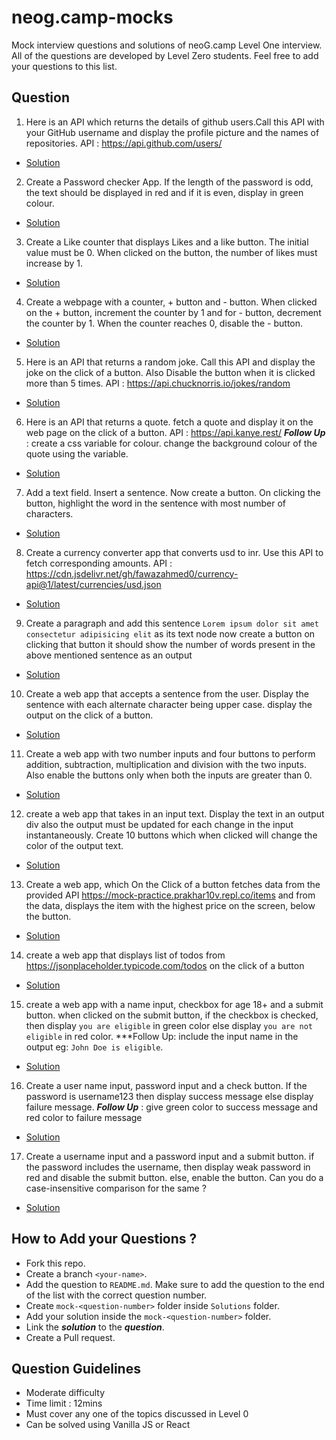
# neog.camp-mocks
Mock interview questions and solutions of neoG.camp Level One interview.
All of the questions are developed by Level Zero students.
Feel free to add your questions to this list.

## Question 

1. Here is an API which returns the details of github users.Call this API with your GitHub username and display the profile picture and the names of repositories. API : https://api.github.com/users/ 

- [Solution](https://github.com/ArjunGTX/neog.camp-mocks/tree/master/Solutions/mock-1)

2. Create a Password checker App. If the length of the password is odd, the text should be displayed in red and if it is even, display in green colour.


- [Solution](https://github.com/ArjunGTX/neog.camp-mocks/tree/master/Solutions/mock-2)

3. Create a Like counter that displays Likes and a like button. The initial value must be 0. When clicked on the button, the number of likes must increase by 1.


- [Solution](https://github.com/ArjunGTX/neog.camp-mocks/tree/master/Solutions/mock-3)

4. Create a webpage with a counter, + button and - button. When clicked on the + button, increment the counter by 1 and for - button, decrement the counter by 1. When the counter reaches 0, disable the - button.

- [Solution](https://github.com/ArjunGTX/neog.camp-mocks/tree/master/Solutions/mock-4)

5. Here is an API that returns a random joke. Call this API and display the joke on the click of a button. Also Disable the button when it is clicked more than 5 times. API : https://api.chucknorris.io/jokes/random

- [Solution](https://github.com/ArjunGTX/neog.camp-mocks/tree/master/Solutions/mock-5)

6. Here is an API that returns a quote. fetch a quote and display it on the web page on the click of a button. API : https://api.kanye.rest/ ***Follow Up*** : create a css variable for colour. change the background colour of the quote using the variable.

- [Solution](https://github.com/ArjunGTX/neog.camp-mocks/tree/master/Solutions/mock-6)

7. Add a text field. Insert a sentence. Now create a button. On clicking the button, highlight the word in the sentence with most number of characters. 

- [Solution](https://github.com/ArjunGTX/neog.camp-mocks/tree/master/Solutions/mock-7)

8. Create a currency converter app that converts usd to inr. Use this API to fetch corresponding amounts. API :  https://cdn.jsdelivr.net/gh/fawazahmed0/currency-api@1/latest/currencies/usd.json

- [Solution](https://github.com/ArjunGTX/neog.camp-mocks/tree/master/Solutions/mock-8)

9. Create a paragraph  and add this sentence `Lorem ipsum dolor sit amet consectetur adipisicing elit` as its text node now create a button on clicking that button it should show the number of words present  in the above mentioned sentence  as an output

- [Solution](https://github.com/ArjunGTX/neog.camp-mocks/tree/master/Solutions/mock-9)

10. Create a web app that accepts a sentence from the user. Display the sentence with each alternate character being upper case. display the output on the click of a button.

- [Solution](https://github.com/ArjunGTX/neog.camp-mocks/tree/master/Solutions/mock-10)

11. Create a web app with two number inputs and four buttons to perform addition, subtraction, multiplication and division with the two inputs. Also enable the buttons only when both the inputs are greater than 0.

- [Solution](https://github.com/ArjunGTX/neog.camp-mocks/tree/master/Solutions/mock-11)

12. create a web app that takes in an input text. Display the text in an output div also the output must be updated for each change in the input instantaneously. Create 10 buttons which when clicked will change the color of the output text.

- [Solution](https://github.com/ArjunGTX/neog.camp-mocks/tree/master/Solutions/mock-12)

13. Create a web app, which On the Click of a button fetches data from the provided API https://mock-practice.prakhar10v.repl.co/items and from the data, displays the item with the highest price on the screen, below the button.

- [Solution](https://github.com/ArjunGTX/neog.camp-mocks/tree/master/Solutions/mock-13)

14. create a web app that displays list of todos from https://jsonplaceholder.typicode.com/todos on the click of a button

- [Solution](https://github.com/ArjunGTX/neog.camp-mocks/tree/master/Solutions/mock-14)

15. create a web app with a name input, checkbox for age 18+ and a submit button. when clicked on the submit button, if the checkbox is checked, then display `you are eligible` in green color else display `you are not eligible` in red color. ***Follow Up: include the input name in the output eg: `John Doe is eligible`.

- [Solution](https://github.com/ArjunGTX/neog.camp-mocks/tree/master/Solutions/mock-15)

16. Create a user name input, password input and a check button. If the password is username123 then display success message else display failure message. ***Follow Up*** : give green color to success message and red color to failure message

- [Solution](https://github.com/ArjunGTX/neog.camp-mocks/tree/master/Solutions/mock-16)

17. Create a username input and a password input and  a submit button. if the password includes the username, then display weak password in red and disable the submit button. else, enable the button. Can you do a case-insensitive comparison for the same ?

- [Solution](https://github.com/ArjunGTX/neog.camp-mocks/tree/master/Solutions/mock-17)


## How to Add your Questions ?

- Fork this repo.
- Create a branch `<your-name>`.
- Add the question to `README.md`. Make sure to add the question to the end of the list with the correct question number.
- Create `mock-<question-number>` folder inside `Solutions` folder.
- Add your solution inside the `mock-<question-number>` folder.
- Link the ***solution*** to the ***question***.
- Create a Pull request.

## Question Guidelines

- Moderate difficulty 
- Time limit : 12mins
- Must cover any one of the topics discussed in Level 0
- Can be solved using Vanilla JS or React